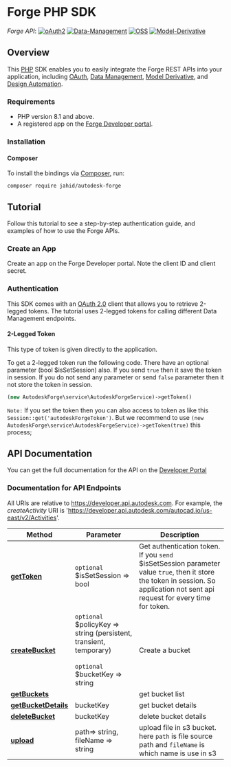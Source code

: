 # Forge PHP SDK

*Forge API*:
[![oAuth2](https://img.shields.io/badge/oAuth2-v1-green.svg)](http://autodesk-forge.github.io/)
[![Data-Management](https://img.shields.io/badge/Data%20Management-v1-green.svg)](http://autodesk-forge.github.io/)
[![OSS](https://img.shields.io/badge/OSS-v2-green.svg)](http://autodesk-forge.github.io/)
[![Model-Derivative](https://img.shields.io/badge/Model%20Derivative-v2-green.svg)](http://autodesk-forge.github.io/)

## Overview
This [PHP](http://php.net/) SDK enables you to easily integrate the Forge REST APIs
into your application, including [OAuth](https://developer.autodesk.com/en/docs/oauth/v2/overview/),
[Data Management](https://developer.autodesk.com/en/docs/data/v2/overview/),
[Model Derivative](https://developer.autodesk.com/en/docs/model-derivative/v2/overview/),
and [Design Automation](https://developer.autodesk.com/en/docs/design-automation/v2/overview/).

### Requirements
* PHP version 8.1 and above.
* A registered app on the [Forge Developer portal](https://developer.autodesk.com/myapps).

### Installation
#### Composer

To install the bindings via [Composer](http://getcomposer.org/), run:
```
composer require jahid/autodesk-forge
```
## Tutorial
Follow this tutorial to see a step-by-step authentication guide, and examples of how to use the Forge APIs.

### Create an App
Create an app on the Forge Developer portal. Note the client ID and client secret.

### Authentication
This SDK comes with an [OAuth 2.0](https://developer.autodesk.com/en/docs/oauth/v2/overview/) client that allows you to
retrieve 2-legged tokens. The tutorial uses 2-legged tokens for calling different Data Management endpoints.

#### 2-Legged Token

This type of token is given directly to the application.

To get a 2-legged token run the following code. There have an optional parameter (bool $isSetSession) also. If you send ``true`` then it save the token in session. If you do not send any parameter or send ``false`` parameter then it not store the token in session.

```php 
(new AutodeskForge\service\AutodeskForgeService)->getToken()
```

``Note:`` If you set the token then you can also access to token as like this ```Session::get('autodeskForgeToken')```. But we recommend to use ```(new AutodeskForge\service\AutodeskForgeService)->getToken(true)``` this process;


## API Documentation

You can get the full documentation for the API on the [Developer Portal](https://developer.autodesk.com/)

### Documentation for API Endpoints

All URIs are relative to https://developer.api.autodesk.com. For example, the *createActivity* URI is 'https://developer.api.autodesk.com/autocad.io/us-east/v2/Activities'.


| Method                                                         | Parameter                                                                                                        | Description                                                                                                                                                                         |
|----------------------------------------------------------------|------------------------------------------------------------------------------------------------------------------|-------------------------------------------------------------------------------------------------------------------------------------------------------------------------------------|
| [**getToken**](docs/Authentication/Token.md#getToken)          | ``optional`` $isSetSession => bool                                                                               | Get authentication token. If you ``send`` $isSetSession parameter value ``true``, then it store the token in session. So application not sent api request for every time for token. |
| [**createBucket**](docs/Bucket/Bucket.md#createBucket)         | ``optional`` $policyKey => string (persistent, transient, temporary)<br/><br/> ``optional`` $bucketKey => string | Create a bucket                                                                                                                                                                     |
| [**getBuckets**](docs/Bucket/Bucket.md#getBuckets)             |                                                                                                                  | get bucket list                                                                                                                                                                     |
| [**getBucketDetails**](docs/Bucket/Bucket.md#getBucketDetails) | bucketKey                                                                                                        | get bucket details                                                                                                                                                                  |
| [**deleteBucket**](docs/Bucket/Bucket.md#deleteBucket)         | bucketKey                                                                                                        | delete bucket details                                                                                                                                                               |
| [**upload**](docs/S3File/S3File.md#upload)                     | path=> string, fileName => string                                                                                | upload file in s3 bucket. here `path` is file source path and `fileName` is which name is use in s3                                                                                 |
